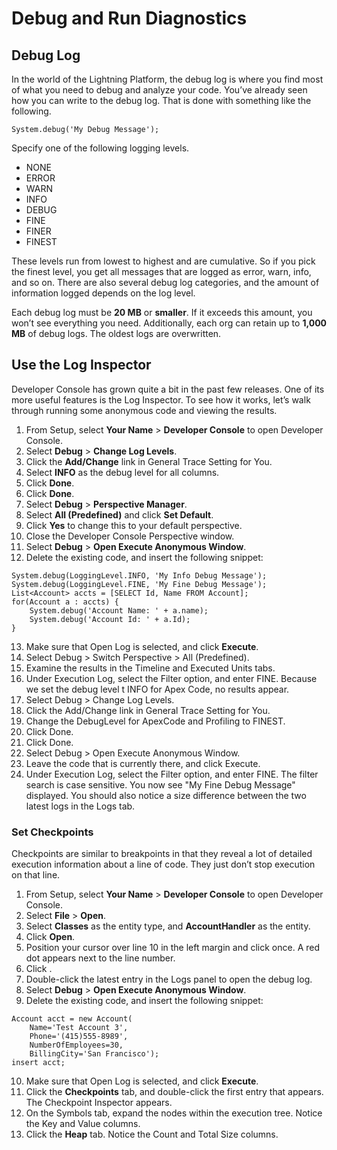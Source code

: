 # Debug and Run Diagnostics

## Debug Log

In the world of the Lightning Platform, the debug log is where you find most of what you need to debug and analyze your code. You’ve already seen how you can write to the debug log. That is done with something like the following.

```
System.debug('My Debug Message');
```

Specify one of the following logging levels.

- NONE
- ERROR
- WARN
- INFO
- DEBUG
- FINE
- FINER
- FINEST

These levels run from lowest to highest and are cumulative. So if you pick the finest level, you get all messages that are logged as error, warn, info, and so on. There are also several debug log categories, and the amount of information logged depends on the log level.

Each debug log must be **20 MB** or **smaller**. If it exceeds this amount, you won’t see everything you need. Additionally, each org can retain up to **1,000 MB** of debug logs. The oldest logs are overwritten.

## Use the Log Inspector

Developer Console has grown quite a bit in the past few releases. One of its more useful features is the Log Inspector. To see how it works, let’s walk through running some anonymous code and viewing the results.

1. From Setup, select **Your Name** > **Developer Console** to open Developer Console.
2. Select **Debug** > **Change Log Levels**.
3. Click the **Add/Change** link in General Trace Setting for You.
4. Select **INFO** as the debug level for all columns.
5. Click **Done**.
6. Click **Done**.
7. Select **Debug** > **Perspective Manager**.
8. Select **All (Predefined)** and click **Set Default**.
9. Click **Yes** to change this to your default perspective.
10. Close the Developer Console Perspective window.
11. Select **Debug** > **Open Execute Anonymous Window**.
12. Delete the existing code, and insert the following snippet:

```
System.debug(LoggingLevel.INFO, 'My Info Debug Message');
System.debug(LoggingLevel.FINE, 'My Fine Debug Message');
List<Account> accts = [SELECT Id, Name FROM Account];
for(Account a : accts) {
    System.debug('Account Name: ' + a.name);
    System.debug('Account Id: ' + a.Id);
}
```

13. Make sure that Open Log is selected, and click **Execute**.
14. Select Debug > Switch Perspective > All (Predefined).
15. Examine the results in the Timeline and Executed Units tabs.
16. Under Execution Log, select the Filter option, and enter FINE. Because we set the debug level t INFO for Apex Code, no results appear.
17. Select Debug > Change Log Levels.
18. Click the Add/Change link in General Trace Setting for You.
19. Change the DebugLevel for ApexCode and Profiling to FINEST.
20. Click Done.
21. Click Done.
22. Select Debug > Open Execute Anonymous Window.
23. Leave the code that is currently there, and click Execute.
24. Under Execution Log, select the Filter option, and enter FINE. The filter search is case sensitive. You now see "My Fine Debug Message" displayed. You should also notice a size difference between the two latest logs in the Logs tab.

### Set Checkpoints

Checkpoints are similar to breakpoints in that they reveal a lot of detailed execution information about a line of code. They just don’t stop execution on that line.

1. From Setup, select **Your Name** > **Developer Console** to open Developer Console.
2. Select **File** > **Open**.
3. Select **Classes** as the entity type, and **AccountHandler** as the entity.
4. Click **Open**.
5. Position your cursor over line 10 in the left margin and click once. A red dot appears next to the line number.
6. Click .
7. Double-click the latest entry in the Logs panel to open the debug log.
8. Select **Debug** > **Open Execute Anonymous Window**.
9. Delete the existing code, and insert the following snippet:

```
Account acct = new Account(
    Name='Test Account 3',
    Phone='(415)555-8989',
    NumberOfEmployees=30,
    BillingCity='San Francisco');
insert acct;
```

10. Make sure that Open Log is selected, and click **Execute**.
11. Click the **Checkpoints** tab, and double-click the first entry that appears. The Checkpoint Inspector appears.
12. On the Symbols tab, expand the nodes within the execution tree. Notice the Key and Value columns.
13. Click the **Heap** tab. Notice the Count and Total Size columns.
